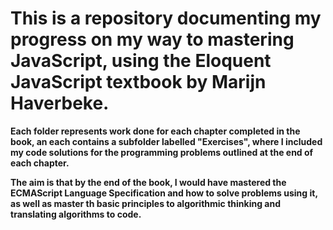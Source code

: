 # This is a repository documenting my progress on my way to mastering JavaScript, using the Eloquent JavaScript textbook by Marijn Haverbeke.

**Each folder represents work done for each chapter completed in the book, an each contains a subfolder labelled "Exercises", 
where I included my code solutions for the programming problems outlined at the end of each chapter.**

**The aim is that by the end of the book, I would have mastered the ECMAScript Language Specification and how to solve problems using it, 
as well as master th basic principles to algorithmic thinking and translating algorithms to code.**
